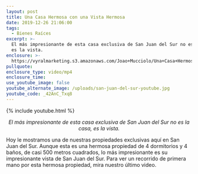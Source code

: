 ```yaml
---
layout: post
title: Una Casa Hermosa con una Vista Hermosa
date: 2019-12-26 21:06:00
tags:
  - Bienes Raíces
excerpt: >-
  El más impresionante de esta casa exclusiva de San Juan del Sur no es la casa,
  es la vista.
enclosure: >-
  https://vyralmarketing.s3.amazonaws.com/Joao+Mucciolo/Una+Casa+Hermosa+con+una+Vista+Hermosa.mp4
pullquote:
enclosure_type: video/mp4
enclosure_time:
use_youtube_image: false
youtube_alternate_image: /uploads/san-juan-del-sur-youtube.jpg
youtube_code: _42AnC_Txq8
---
```


{% include youtube.html %}

<p style="text-align:center;"><em>El m&aacute;s impresionante de esta casa exclusiva de San Juan del Sur no es la casa, es la vista.</em></p>

Hoy le mostramos una de nuestras propiedades exclusivas aqu&iacute; en San Juan del Sur. Aunque esta es una hermosa propiedad de 4 dormitorios y 4 ba&ntilde;os, de casi 500 metros cuadrados, lo m&aacute;s impresionante es su impresionante vista de San Juan del Sur. Para ver un recorrido de primera mano por esta hermosa propiedad, mira nuestro &uacute;ltimo video.